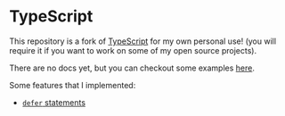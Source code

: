 
# TypeScript
This repository is a fork of [TypeScript](https://github.com/microsoft/TypeScript) for my own personal use! (you will require it if you want to work on some of my open source projects).

There are no docs yet, but you can checkout some examples [here](https://github.com/laurci/ts-fork-demos).

Some features that I implemented:
- [`defer` statements](https://github.com/laurci/ts-fork-demos/tree/master/examples/defer)